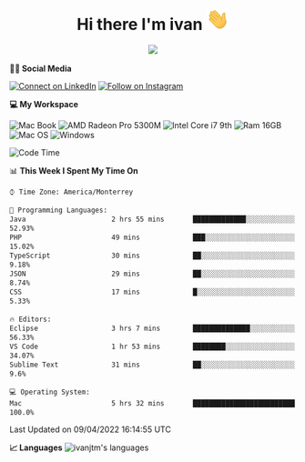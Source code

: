 <h1 align="center">Hi there I'm ivan <img src="https://raw.githubusercontent.com/ABSphreak/ABSphreak/master/gifs/Hi.gif" width="40px" /></h1>
<div align="center">
<img src="http://github-readme-streak-stats.herokuapp.com?user=ivanjtm&hide_border=true&background=00000000&border=FFFFFF00&sideNums=A8A8A8&sideLabels=A8A8A8&currStreakNum=FFC93C&dates=A8A8A8)](https://git.io/streak-stats"/>
</div>

**👦🏻 Social Media**

[![Connect on LinkedIn](https://img.shields.io/badge/LinkedIn-%230077B5.svg?&style=flat-square&logo=linkedin&logoColor=white)](https://www.linkedin.com/in/ivanjtm)
[![Follow on Instagram](https://img.shields.io/badge/Instagram-E4405F?style=flat-square&logo=instagram&logoColor=white)](https://www.instagram.com/ivanjtm)

**💻 My Workspace**

![Mac Book](https://img.shields.io/badge/Apple-MacBook_Pro_2019-999999?style=flat-square&logo=apple&logoColor=white)
![AMD Radeon Pro 5300M](https://img.shields.io/badge/AMD-Radeon_Pro_5300M-ED1C24?style=flat-square&logo=amd&logoColor=white)
![Intel Core i7 9th](https://img.shields.io/badge/Intel-Core_i7_9th-0071C5?style=flat-square&logo=intel&logoColor=white)
![Ram 16GB](https://img.shields.io/badge/RAM-16GB-230071C5?style=flat-square&logoColor=white)
![Mac OS](https://img.shields.io/badge/Mac%20OS-000000?style=flat-square&logo=apple&logoColor=white)
![Windows](https://img.shields.io/badge/Windows-0078D6?style=flat-square&logo=windows&logoColor=white)


<!--START_SECTION:waka-->
![Code Time](http://img.shields.io/badge/Code%20Time-654%20hrs%2027%20mins-blue)

📊 **This Week I Spent My Time On** 

```text
⌚︎ Time Zone: America/Monterrey

💬 Programming Languages: 
Java                     2 hrs 55 mins       █████████████░░░░░░░░░░░░   52.93% 
PHP                      49 mins             ███░░░░░░░░░░░░░░░░░░░░░░   15.02% 
TypeScript               30 mins             ██░░░░░░░░░░░░░░░░░░░░░░░   9.18% 
JSON                     29 mins             ██░░░░░░░░░░░░░░░░░░░░░░░   8.74% 
CSS                      17 mins             █░░░░░░░░░░░░░░░░░░░░░░░░   5.33%

🔥 Editors: 
Eclipse                  3 hrs 7 mins        ██████████████░░░░░░░░░░░   56.33% 
VS Code                  1 hr 53 mins        ████████░░░░░░░░░░░░░░░░░   34.07% 
Sublime Text             31 mins             ██░░░░░░░░░░░░░░░░░░░░░░░   9.6%

💻 Operating System: 
Mac                      5 hrs 32 mins       █████████████████████████   100.0%

```


 Last Updated on 09/04/2022 16:14:55 UTC
<!--END_SECTION:waka-->
**📈 Languages**
 ![ivanjtm's languages](https://wakatime.com/share/@ivanjtm/a32f83c6-d0c9-49a4-a5ae-d0440b950377.svg)
